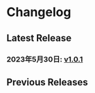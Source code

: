 # Changelog

## Latest Release

### 2023年5月30日: [v1.0.1](/.changelog/v1.0.1.mdx)
## Previous Releases
